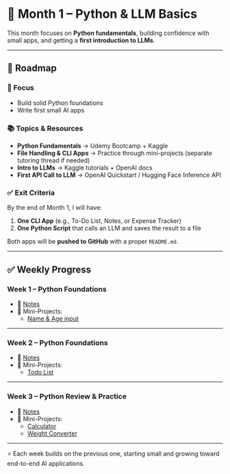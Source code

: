 # 📘 Month 1 – Python & LLM Basics  

This month focuses on **Python fundamentals**, building confidence with small apps, and getting a **first introduction to LLMs**.  

---

## 📅 Roadmap

### 🎯 Focus
- Build solid Python foundations  
- Write first small AI apps  

### 📚 Topics & Resources
- **Python Fundamentals** → Udemy Bootcamp + Kaggle  
- **File Handling & CLI Apps** → Practice through mini-projects (separate tutoring thread if needed)  
- **Intro to LLMs** → Kaggle tutorials + OpenAI docs  
- **First API Call to LLM** → OpenAI Quickstart / Hugging Face Inference API  

### ✅ Exit Criteria
By the end of Month 1, I will have:  
1. **One CLI App** (e.g., To-Do List, Notes, or Expense Tracker)  
2. **One Python Script** that calls an LLM and saves the result to a file  

Both apps will be **pushed to GitHub** with a proper `README.md`.  

---

## ✅ Weekly Progress  

### Week 1 – Python Foundations  
- 📝 [Notes](week-01/notes.md)  
- 📂 Mini-Projects:  
  - [Name & Age input](week-01/mini-projects/01_name_age/README.md)  

---

### Week 2 – Python Foundations  
- 📝 [Notes](week-02/notes.md)  
- 📂 Mini-Projects:  
  - [Todo List](week-02/mini-projects/02_todo_cli/README.md)  

---

### Week 3 – Python Review & Practice  
- 📝 [Notes](week-03/notes.md)  
- 📂 Mini-Projects:  
  - [Calculator](week-03/mini-projects/calculator/README.md)  
  - [Weight Converter](week-03/mini-projects/weight-converter/README.md)  

---
⭐ Each week builds on the previous one, starting small and growing toward end-to-end AI applications.
